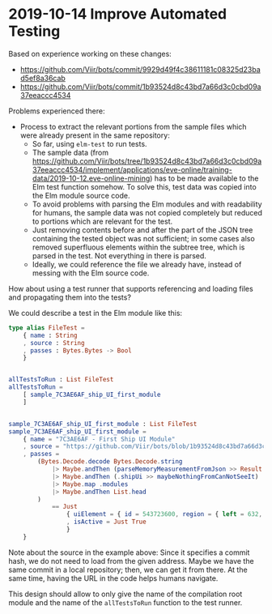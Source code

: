 # 2019-10-14 Improve Automated Testing

Based on experience working on these changes:

+ https://github.com/Viir/bots/commit/9929d49f4c38611181c08325d23bad5ef8a36cab
+ https://github.com/Viir/bots/commit/1b93524d8c43bd7a66d3c0cbd09a37eeaccc4534

Problems experienced there:

+ Process to extract the relevant portions from the sample files which were already present in the same repository:
  + So far, using `elm-test` to run tests.
  + The sample data (from https://github.com/Viir/bots/tree/1b93524d8c43bd7a66d3c0cbd09a37eeaccc4534/implement/applications/eve-online/training-data/2019-10-12.eve-online-mining) has to be made available to the Elm test function somehow. To solve this, test data was copied into the Elm module source code.
  + To avoid problems with parsing the Elm modules and with readability for humans, the sample data was not copied completely but reduced to portions which are relevant for the test.
  + Just removing contents before and after the part of the JSON tree containing the tested object was not sufficient; in some cases also removed superfluous elements within the subtree tree, which is parsed in the test. Not everything in there is parsed.
  + Ideally, we could reference the file we already have, instead of messing with the Elm source code.

How about using a test runner that supports referencing and loading files and propagating them into the tests?

We could describe a test in the Elm module like this:
```Elm
type alias FileTest =
    { name : String
    , source : String
    , passes : Bytes.Bytes -> Bool
    }


allTestsToRun : List FileTest
allTestsToRun =
    [ sample_7C3AE6AF_ship_UI_first_module
    ]


sample_7C3AE6AF_ship_UI_first_module : List FileTest
sample_7C3AE6AF_ship_UI_first_module =
    { name = "7C3AE6AF - First Ship UI Module"
    , source = "https://github.com/Viir/bots/blob/1b93524d8c43bd7a66d3c0cbd09a37eeaccc4534/implement/applications/eve-online/training-data/2019-10-12.eve-online-mining/2019-10-12.from-7C3AE6AF.reduced-with-named-nodes.only-shipui.json"
    , passes =
        (Bytes.Decode.decode Bytes.Decode.string
            |> Maybe.andThen (parseMemoryMeasurementFromJson >> Result.toMaybe)
            |> Maybe.andThen (.shipUi >> maybeNothingFromCanNotSeeIt)
            |> Maybe.map .modules
            |> Maybe.andThen List.head
        )
            == Just
                { uiElement = { id = 543723600, region = { left = 632, top = 539, right = 696, bottom = 603 } }
                , isActive = Just True
                }
    }
```

Note about the source in the example above: Since it specifies a commit hash, we do not need to load from the given address. Maybe we have the same commit in a local repository; then, we can get it from there. At the same time, having the URL in the code helps humans navigate.

This design should allow to only give the name of the compilation root module and the name of the `allTestsToRun` function to the test runner.
